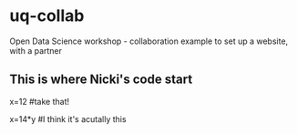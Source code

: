 # uq-collab
Open Data Science workshop - collaboration example to set up a website, with a partner

## This is where Nicki's code start


x=12  #take that!

x=14*y #I think it's acutally this


